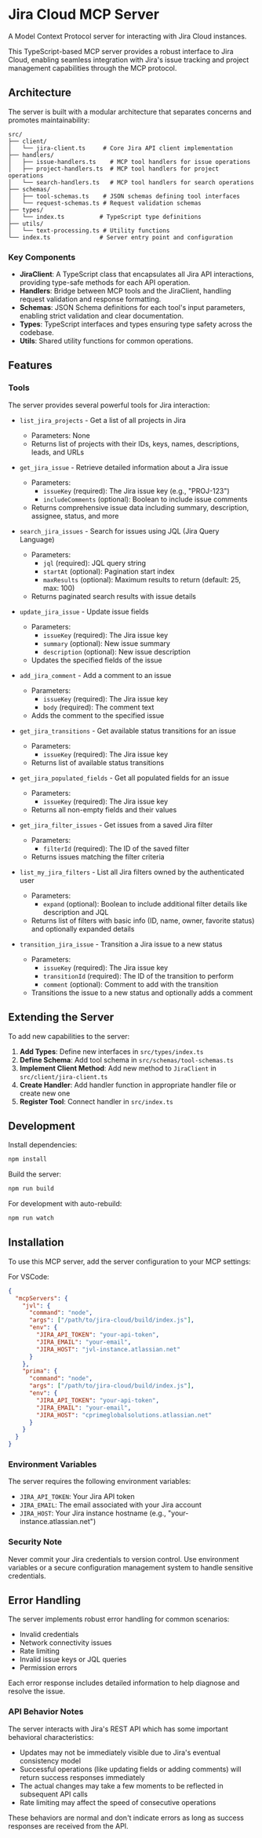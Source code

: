 # Jira Cloud MCP Server

A Model Context Protocol server for interacting with Jira Cloud instances.

This TypeScript-based MCP server provides a robust interface to Jira Cloud, enabling seamless integration with Jira's issue tracking and project management capabilities through the MCP protocol.

## Architecture

The server is built with a modular architecture that separates concerns and promotes maintainability:

```
src/
├── client/
│   └── jira-client.ts     # Core Jira API client implementation
├── handlers/
│   ├── issue-handlers.ts    # MCP tool handlers for issue operations
│   ├── project-handlers.ts  # MCP tool handlers for project operations
│   └── search-handlers.ts   # MCP tool handlers for search operations
├── schemas/
│   ├── tool-schemas.ts    # JSON schemas defining tool interfaces
│   └── request-schemas.ts # Request validation schemas
├── types/
│   └── index.ts          # TypeScript type definitions
├── utils/
│   └── text-processing.ts # Utility functions
└── index.ts              # Server entry point and configuration
```

### Key Components

- **JiraClient**: A TypeScript class that encapsulates all Jira API interactions, providing type-safe methods for each API operation.
- **Handlers**: Bridge between MCP tools and the JiraClient, handling request validation and response formatting.
- **Schemas**: JSON Schema definitions for each tool's input parameters, enabling strict validation and clear documentation.
- **Types**: TypeScript interfaces and types ensuring type safety across the codebase.
- **Utils**: Shared utility functions for common operations.

## Features

### Tools

The server provides several powerful tools for Jira interaction:

- `list_jira_projects` - Get a list of all projects in Jira
  - Parameters: None
  - Returns list of projects with their IDs, keys, names, descriptions, leads, and URLs

- `get_jira_issue` - Retrieve detailed information about a Jira issue
  - Parameters:
    - `issueKey` (required): The Jira issue key (e.g., "PROJ-123")
    - `includeComments` (optional): Boolean to include issue comments
  - Returns comprehensive issue data including summary, description, assignee, status, and more

- `search_jira_issues` - Search for issues using JQL (Jira Query Language)
  - Parameters:
    - `jql` (required): JQL query string
    - `startAt` (optional): Pagination start index
    - `maxResults` (optional): Maximum results to return (default: 25, max: 100)
  - Returns paginated search results with issue details

- `update_jira_issue` - Update issue fields
  - Parameters:
    - `issueKey` (required): The Jira issue key
    - `summary` (optional): New issue summary
    - `description` (optional): New issue description
  - Updates the specified fields of the issue

- `add_jira_comment` - Add a comment to an issue
  - Parameters:
    - `issueKey` (required): The Jira issue key
    - `body` (required): The comment text
  - Adds the comment to the specified issue

- `get_jira_transitions` - Get available status transitions for an issue
  - Parameters:
    - `issueKey` (required): The Jira issue key
  - Returns list of available status transitions

- `get_jira_populated_fields` - Get all populated fields for an issue
  - Parameters:
    - `issueKey` (required): The Jira issue key
  - Returns all non-empty fields and their values

- `get_jira_filter_issues` - Get issues from a saved Jira filter
  - Parameters:
    - `filterId` (required): The ID of the saved filter
  - Returns issues matching the filter criteria

- `list_my_jira_filters` - List all Jira filters owned by the authenticated user
  - Parameters:
    - `expand` (optional): Boolean to include additional filter details like description and JQL
  - Returns list of filters with basic info (ID, name, owner, favorite status) and optionally expanded details

- `transition_jira_issue` - Transition a Jira issue to a new status
  - Parameters:
    - `issueKey` (required): The Jira issue key
    - `transitionId` (required): The ID of the transition to perform
    - `comment` (optional): Comment to add with the transition
  - Transitions the issue to a new status and optionally adds a comment

## Extending the Server

To add new capabilities to the server:

1. **Add Types**: Define new interfaces in `src/types/index.ts`
2. **Define Schema**: Add tool schema in `src/schemas/tool-schemas.ts`
3. **Implement Client Method**: Add new method to `JiraClient` in `src/client/jira-client.ts`
4. **Create Handler**: Add handler function in appropriate handler file or create new one
5. **Register Tool**: Connect handler in `src/index.ts`

## Development

Install dependencies:
```bash
npm install
```

Build the server:
```bash
npm run build
```

For development with auto-rebuild:
```bash
npm run watch
```

## Installation

To use this MCP server, add the server configuration to your MCP settings:

For VSCode:
```json
{
  "mcpServers": {
    "jvl": {
      "command": "node",
      "args": ["/path/to/jira-cloud/build/index.js"],
      "env": {
        "JIRA_API_TOKEN": "your-api-token",
        "JIRA_EMAIL": "your-email",
        "JIRA_HOST": "jvl-instance.atlassian.net"
      }
    },
    "prima": {
      "command": "node",
      "args": ["/path/to/jira-cloud/build/index.js"],
      "env": {
        "JIRA_API_TOKEN": "your-api-token",
        "JIRA_EMAIL": "your-email",
        "JIRA_HOST": "cprimeglobalsolutions.atlassian.net"
      }
    }
  }
}
```

### Environment Variables

The server requires the following environment variables:

- `JIRA_API_TOKEN`: Your Jira API token
- `JIRA_EMAIL`: The email associated with your Jira account
- `JIRA_HOST`: Your Jira instance hostname (e.g., "your-instance.atlassian.net")

### Security Note

Never commit your Jira credentials to version control. Use environment variables or a secure configuration management system to handle sensitive credentials.

## Error Handling

The server implements robust error handling for common scenarios:
- Invalid credentials
- Network connectivity issues
- Rate limiting
- Invalid issue keys or JQL queries
- Permission errors

Each error response includes detailed information to help diagnose and resolve the issue.

### API Behavior Notes

The server interacts with Jira's REST API which has some important behavioral characteristics:
- Updates may not be immediately visible due to Jira's eventual consistency model
- Successful operations (like updating fields or adding comments) will return success responses immediately
- The actual changes may take a few moments to be reflected in subsequent API calls
- Rate limiting may affect the speed of consecutive operations

These behaviors are normal and don't indicate errors as long as success responses are received from the API.
